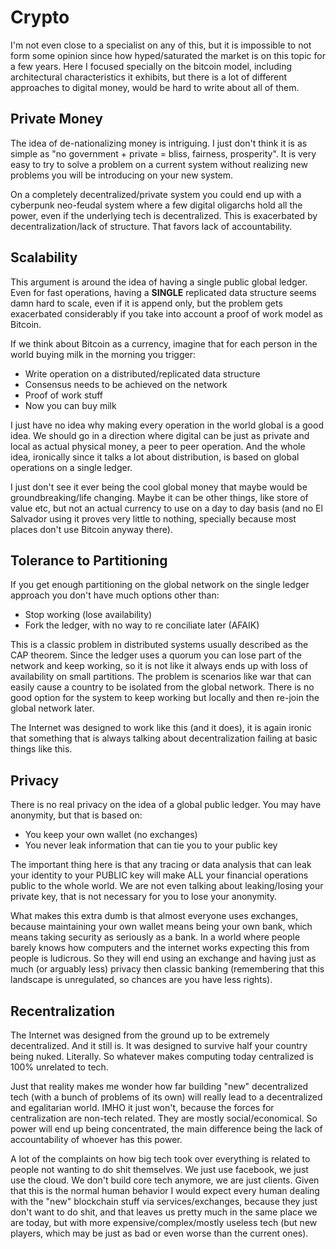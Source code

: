 # Crypto

I'm not even close to a specialist on any of this, but it is impossible to
not form some opinion since how hyped/saturated the market is on this
topic for a few years. Here I focused specially on the bitcoin model,
including architectural characteristics it exhibits, but there is a lot
of different approaches to digital money, would be hard to write about
all of them.

## Private Money

The idea of de-nationalizing money is intriguing. I just don't think it is
as simple as "no government + private = bliss, fairness, prosperity". It is
very easy to try to solve a problem on a current system without realizing 
new problems you will be introducing on your new system.

On a completely decentralized/private system you could end up with a
cyberpunk neo-feudal system where a few digital oligarchs hold all the
power, even if the underlying tech is decentralized. This is exacerbated
by decentralization/lack of structure. That favors lack of accountability.

## Scalability

This argument is around the idea of having a single public global ledger.
Even for fast operations, having a **SINGLE** replicated data structure
seems damn hard to scale, even if it is append only, but the problem gets
exacerbated considerably if you take into account a proof of work model
as Bitcoin.

If we think about Bitcoin as a currency, imagine that for each person in
the world buying milk in the morning you trigger:

* Write operation on a distributed/replicated data structure
* Consensus needs to be achieved on the network
* Proof of work stuff
* Now you can buy milk

I just have no idea why making every operation in the world global is a good idea.
We should go in a direction where digital can be just as private and
local as actual physical money, a peer to peer operation. And the whole
idea, ironically since it talks a lot about distribution, is based on
global operations on a single ledger.

I just don't see it ever being the cool global money that maybe would be
groundbreaking/life changing. Maybe it can be other things, like store of
value etc, but not an actual currency to use on a day to day basis (and
no El Salvador using it proves very little to nothing, specially because most
places don't use Bitcoin anyway there).

## Tolerance to Partitioning

If you get enough partitioning on the global network on the single ledger
approach you don't have much options other than:

* Stop working (lose availability)
* Fork the ledger, with no way to re conciliate later (AFAIK)

This is a classic problem in distributed systems usually described as the
CAP theorem. Since the ledger uses a quorum you can lose part of the
network and keep working, so it is not like it always ends up with
loss of availability on small partitions. The problem is scenarios like
war that can easily cause a country to be isolated from the global network.
There is no good option for the system to keep working but locally and
then re-join the global network later.

The Internet was designed to work like this (and it does), it is again ironic
that something that is always talking about decentralization failing at
basic things like this.

## Privacy

There is no real privacy on the idea of a global public ledger.
You may have anonymity, but that is based on:

* You keep your own wallet (no exchanges)
* You never leak information that can tie you to your public key

The important thing here is that any tracing or data analysis that can
leak your identity to your PUBLIC key will make ALL your financial
operations public to the whole world. We are not even talking about
leaking/losing your private key, that is not necessary for you to
lose your anonymity.

What makes this extra dumb is that almost everyone uses exchanges, because
maintaining your own wallet means being your own bank, which means
taking security as seriously as a bank. In a world where people barely knows
how computers and the internet works expecting this from people is ludicrous.
So they will end using an exchange and having just as much (or arguably less)
privacy then classic banking (remembering that this landscape is unregulated,
so chances are you have less rights).

## Recentralization

The Internet was designed from the ground up to be extremely decentralized. And it
still is. It was designed to survive half your country being nuked. Literally.
So whatever makes computing today centralized is 100% unrelated to tech.

Just that reality makes me wonder how far building "new" decentralized
tech (with a bunch of problems of its own) will really lead to a decentralized
and egalitarian world. IMHO it just won't, because the forces for centralization
are non-tech related. They are mostly social/economical. So power will end up
being concentrated, the main difference being the lack of accountability
of whoever has this power. 

A lot of the complaints on how big tech took over everything is related to
people not wanting to do shit themselves. We just use facebook, we just use
the cloud. We don't build core tech anymore, we are just clients. Given that
this is the normal human behavior I would expect every human dealing with
the "new" blockchain stuff via services/exchanges, because they just don't want
to do shit, and that leaves us pretty much in the same place we are today, but
with more expensive/complex/mostly useless tech (but new players, which may be
just as bad or even worse than the current ones).
